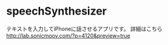 # speechSynthesizer

テキストを入力してiPhoneに話させるアプリです。
詳細はこちら
<http://lab.sonicmoov.com/?p=4120&preview=true>
